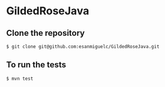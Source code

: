 # GildedRoseJava

## Clone the repository

    $ git clone git@github.com:esanmiguelc/GildedRoseJava.git


## To run the tests

    $ mvn test
